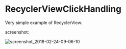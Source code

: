 # RecyclerViewClickHandling
Very simple example of RecyclerView.

screenshot:

![screenshot_2018-02-24-09-06-10](https://user-images.githubusercontent.com/35850688/36625279-57624cee-18d1-11e8-8c40-2a12c43e2922.png)
